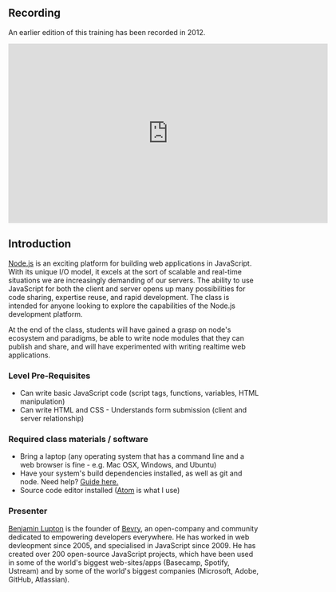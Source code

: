 
## Recording

An earlier edition of this training has been recorded in 2012.

<iframe width="640" height="360" src="http://www.youtube.com/embed/_l96hPlqzcI?list=PLYVl5EnzwqsQs0tBLO6ug6WbqAbrpVbNf" frameborder="0" allowfullscreen></iframe>


## Introduction

[Node.js](http://nodejs.org/) is an exciting platform for building web applications in JavaScript. With its unique I/O model, it excels at the sort of scalable and real-time situations we are increasingly demanding of our servers. The ability to use JavaScript for both the client and server opens up many possibilities for code sharing, expertise reuse, and rapid development. The class is intended for anyone looking to explore the capabilities of the Node.js development platform.

At the end of the class, students will have gained a grasp on node's ecosystem and paradigms, be able to write node modules that they can publish and share, and will have experimented with writing realtime web applications.


### Level Pre-Requisites

- Can write basic JavaScript code (script tags, functions, variables, HTML manipulation)
- Can write HTML and CSS - Understands form submission (client and server relationship)

### Required class materials / software

- Bring a laptop (any operating system that has a command line and a web browser is fine - e.g. Mac OSX, Windows, and Ubuntu)
- Have your system's build dependencies installed, as well as git and node. Need help? [Guide here.](/node/install)
- Source code editor installed ([Atom](https://atom.io) is what I use)

### Presenter

[Benjamin Lupton](http://balupton.com/) is the founder of [Bevry](http://bevry.me), an open-company and community dedicated to empowering developers everywhere. He has worked in web devleopment since 2005, and specialised in JavaScript since 2009. He has created over 200 open-source JavaScript projects, which have been used in some of the world's biggest web-sites/apps (Basecamp, Spotify, Ustream) and by some of the world's biggest companies (Microsoft, Adobe, GitHub, Atlassian).
